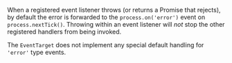 
When a registered event listener throws (or returns a Promise that rejects),
by default the error is forwarded to the `process.on('error')` event
on `process.nextTick()`. Throwing within an event listener will *not* stop
the other registered handlers from being invoked.

The `EventTarget` does not implement any special default handling for
`'error'` type events.

